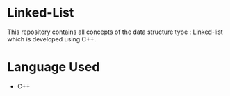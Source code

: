 # Linked-List
This repository contains all concepts of the data structure type : Linked-list which is developed using C++.

# Language Used
- C++

